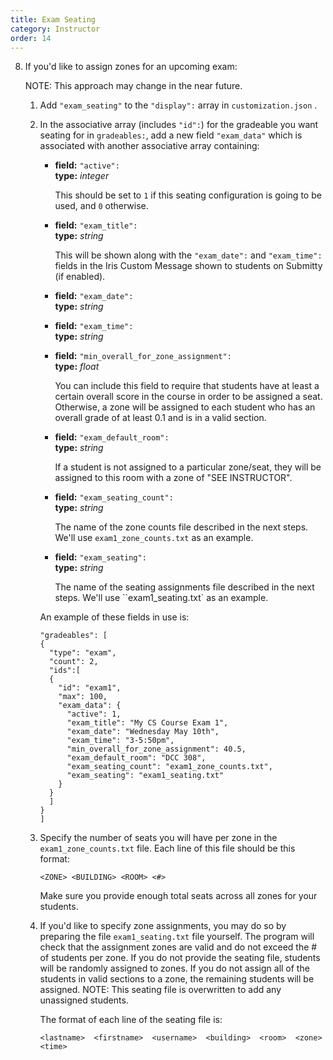 ```yaml
---
title: Exam Seating
category: Instructor
order: 14
---
```


8. If you'd like to assign zones for an upcoming exam:

   NOTE: This approach may change in the near future.

   1. Add ``"exam_seating"`` to the ``"display":`` array in `customization.json` .

   2. In the associative array (includes ``"id":``) for the gradeable you want seating
      for in ``gradeables:``, add a new field ``"exam_data"`` which is associated with another
      associative array containing:

      * **field:** ``"active":``  
        **type:** _integer_  

        This should be set to `1` if this seating configuration is going to be used, and `0` otherwise.

      * **field:** ``"exam_title":``  
        **type:** _string_  

        This will be shown along with the ``"exam_date":`` and ``"exam_time":`` fields in the Iris Custom
        Message shown to students on Submitty (if enabled).

      * **field:** ``"exam_date":``  
        **type:** _string_  

      * **field:** ``"exam_time":``  
        **type:** _string_  

      * **field:** ``"min_overall_for_zone_assignment":``  
        **type:** _float_  

        You can include this field to require that students have at least a certain overall score in the course
        in order to be assigned a seat. Otherwise, a zone will be assigned to each student who has an overall 
        grade of at least 0.1 and is in a valid section.

      * **field:** ``"exam_default_room":``  
        **type:** _string_  

        If a student is not assigned to a particular zone/seat, they will be assigned to this room with a
        zone of "SEE INSTRUCTOR".

      * **field:** ``"exam_seating_count":``  
        **type:** _string_  

        The name of the zone counts file described in the next steps.
        We'll use `exam1_zone_counts.txt` as an example.

      * **field:** ``"exam_seating":``  
        **type:** _string_  

        The name of the seating assignments file described in the next steps.
        We'll use ``exam1_seating.txt` as an example.

      An example of these fields in use is:

      ```
      "gradeables": [
      {
        "type": "exam",
        "count": 2,
        "ids":[
        {
          "id": "exam1",
          "max": 100,
          "exam_data": {
            "active": 1,
            "exam_title": "My CS Course Exam 1",
            "exam_date": "Wednesday May 10th",
            "exam_time": "3-5:50pm",
            "min_overall_for_zone_assignment": 40.5,
            "exam_default_room": "DCC 308",
            "exam_seating_count": "exam1_zone_counts.txt",
            "exam_seating": "exam1_seating.txt"
          }
        }
        ]
      }
      ]
      ```

   3. Specify the number of seats you will have per zone in the
      `exam1_zone_counts.txt` file.  Each line of this file should
      be this format:

      ```
      <ZONE> <BUILDING> <ROOM> <#>
      ```

      Make sure you provide enough total seats across all zones for
      your students.


   4. If you'd like to specify zone assignments, you may do so by
      preparing the file `exam1_seating.txt` file yourself.  The
      program will check that the assignment zones are valid and do
      not exceed the # of students per zone.  If you do not provide
      the seating file, students will be randomly assigned to zones.
      If you do not assign all of the students in valid sections to a
      zone, the remaining students will be assigned.  NOTE: This
      seating file is overwritten to add any unassigned students.

      The format of each line of the seating file is:
      
      ```
      <lastname>  <firstname>  <username>  <building>  <room>  <zone>  <time>
      ```
